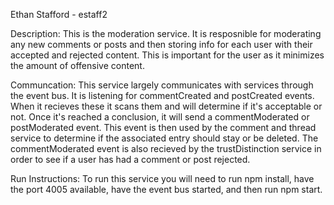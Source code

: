 Ethan Stafford - estaff2 

Description: 
This is the moderation service. It is resposnible for moderating any new comments or posts and then storing info for each user with their accepted and rejected content. This is important for the user as it minimizes the amount of offensive content. 

Communcation: 
This service largely communicates with services through the event bus. It is listening for commentCreated and postCreated events. When it recieves these it scans them and will determine if it's acceptable or not. Once it's reached a conclusion, it will send a commentModerated or postModerated event. This event is then used by the comment and thread service to determine if the associated entry should stay or be deleted. The commentModerated event is also recieved by the trustDistinction service in order to see if a user has had a comment or post rejected. 

Run Instructions: To run this service you will need to run npm install, have the port 4005 available, have the event bus started, and then run npm start. 